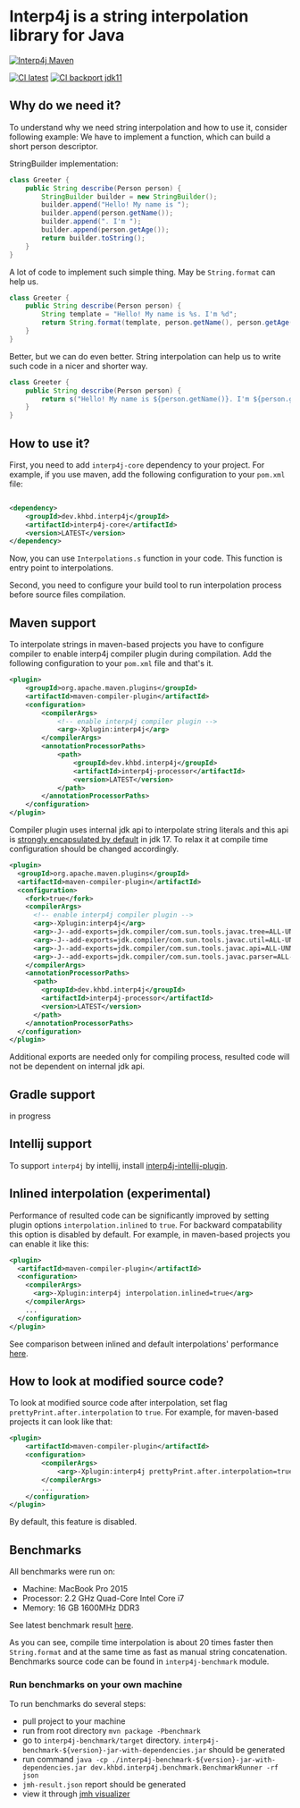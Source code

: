 # Interp4j is a string interpolation library for Java

[![Interp4j Maven](https://img.shields.io/maven-central/v/dev.khbd.interp4j/interp4j?color=brightgreen)](https://mvnrepository.com/artifact/dev.khbd.interp4j/interp4j)

[![CI latest](https://github.com/kh-bd/interp4j/actions/workflows/main-tests.yml/badge.svg)](https://github.com/kh-bd/interp4j/actions/workflows/main-tests.yml)
[![CI backport jdk11](https://github.com/kh-bd/interp4j/actions/workflows/backport-jdk11-tests.yml/badge.svg)](https://github.com/kh-bd/interp4j/actions/workflows/backport-jdk11-tests.yml)

## Why do we need it?

To understand why we need string interpolation and how to use it, consider following example:
We have to implement a function, which can build a short person descriptor.

StringBuilder implementation:

```java
class Greeter {
    public String describe(Person person) {
        StringBuilder builder = new StringBuilder();
        builder.append("Hello! My name is ");
        builder.append(person.getName());
        builder.append(". I'm ");
        builder.append(person.getAge());
        return builder.toString();
    }
}
```

A lot of code to implement such simple thing. May be `String.format` can help us.

```java
class Greeter {
    public String describe(Person person) {
        String template = "Hello! My name is %s. I'm %d";
        return String.format(template, person.getName(), person.getAge());
    }
}

```

Better, but we can do even better. String interpolation can help us to write such code in a nicer and shorter way.

```java
class Greeter {
    public String describe(Person person) {
        return s("Hello! My name is ${person.getName()}. I'm ${person.getAge()}");
    }
}
```

## How to use it?

First, you need to add `interp4j-core` dependency to your project. For example, if you use maven, add the following
configuration to your `pom.xml` file:

```xml

<dependency>
    <groupId>dev.khbd.interp4j</groupId>
    <artifactId>interp4j-core</artifactId>
    <version>LATEST</version>
</dependency>
```

Now, you can use `Interpolations.s` function in your code. This function is entry point to interpolations.

Second, you need to configure your build tool to run interpolation process before source files compilation.

## Maven support

To interpolate strings in maven-based projects you have to configure compiler to enable interp4j compiler plugin during
compilation. Add the following configuration to your `pom.xml` file and that's it.

```xml
<plugin>
    <groupId>org.apache.maven.plugins</groupId>
    <artifactId>maven-compiler-plugin</artifactId>
    <configuration>
        <compilerArgs>
            <!-- enable interp4j compiler plugin -->
            <arg>-Xplugin:interp4j</arg>
        </compilerArgs>
        <annotationProcessorPaths>
            <path>
                <groupId>dev.khbd.interp4j</groupId>
                <artifactId>interp4j-processor</artifactId>
                <version>LATEST</version>
            </path>
        </annotationProcessorPaths>
    </configuration>
</plugin>
```

Compiler plugin uses internal jdk api to interpolate string literals and
this api is [strongly encapsulated by default](https://openjdk.org/jeps/403) in jdk 17.
To relax it at compile time configuration should be changed accordingly.

```xml
<plugin>
  <groupId>org.apache.maven.plugins</groupId>
  <artifactId>maven-compiler-plugin</artifactId>
  <configuration>
    <fork>true</fork>
    <compilerArgs>
      <!-- enable interp4j compiler plugin -->
      <arg>-Xplugin:interp4j</arg>
      <arg>-J--add-exports=jdk.compiler/com.sun.tools.javac.tree=ALL-UNNAMED</arg>
      <arg>-J--add-exports=jdk.compiler/com.sun.tools.javac.util=ALL-UNNAMED</arg>
      <arg>-J--add-exports=jdk.compiler/com.sun.tools.javac.api=ALL-UNNAMED</arg>
      <arg>-J--add-exports=jdk.compiler/com.sun.tools.javac.parser=ALL-UNNAMED</arg>
    </compilerArgs>
    <annotationProcessorPaths>
      <path>
        <groupId>dev.khbd.interp4j</groupId>
        <artifactId>interp4j-processor</artifactId>
        <version>LATEST</version>
      </path>
    </annotationProcessorPaths>
  </configuration>
</plugin>
```

Additional exports are needed only for compiling process, resulted code will not be dependent on internal jdk api.

## Gradle support

in progress

## Intellij support

To support `interp4j` by intellij, install
[interp4j-intellij-plugin](https://github.com/kh-bd/interp4j-intellij-plugin).

## Inlined interpolation (experimental)

Performance of resulted code can be significantly improved by setting plugin options `interpolation.inlined` to `true`.
For backward compatability this option is disabled by default.
For example, in maven-based projects you can enable it like this:

```xml
<plugin>
  <artifactId>maven-compiler-plugin</artifactId>
  <configuration>
    <compilerArgs>
      <arg>-Xplugin:interp4j interpolation.inlined=true</arg>
    </compilerArgs>
    ...
  </configuration>
</plugin>
```

See comparison between inlined and default interpolations' performance [here](https://jmh.morethan.io/?sources=https://raw.githubusercontent.com/kh-bd/interp4j/main/readme/beanchmark/jmh_v020_j17_result.json,https://raw.githubusercontent.com/kh-bd/interp4j/main/readme/beanchmark/jmh_v020_j17_inlined_result.json).

## How to look at modified source code?

To look at modified source code after interpolation, set flag `prettyPrint.after.interpolation` to `true`. For example,
for maven-based projects it can look like that:

```xml
<plugin>
    <artifactId>maven-compiler-plugin</artifactId>
    <configuration>
        <compilerArgs>
            <arg>-Xplugin:interp4j prettyPrint.after.interpolation=true</arg>
        </compilerArgs>
        ...
    </configuration>
</plugin>
```

By default, this feature is disabled.

## Benchmarks

All benchmarks were run on:

- Machine: MacBook Pro 2015
- Processor: 2.2 GHz Quad-Core Intel Core i7
- Memory: 16 GB 1600MHz DDR3

See latest benchmark result [here](https://jmh.morethan.io/?source=https://raw.githubusercontent.com/kh-bd/interp4j/main/readme/beanchmark/jmh_v020_j17_inlined_result.json).

As you can see, compile time interpolation is about 20 times faster then `String.format`
and at the same time as fast as manual string concatenation. Benchmarks source code can
be found in `interp4j-benchmark` module.

### Run benchmarks on your own machine

To run benchmarks do several steps:

- pull project to your machine
- run from root directory `mvn package -Pbenchmark`
- go to `interp4j-benchmark/target` directory. `interp4j-benchmark-${version}-jar-with-dependencies.jar` should be generated
- run
  command `java -cp ./interp4j-benchmark-${version}-jar-with-dependencies.jar dev.khbd.interp4j.benchmark.BenchmarkRunner -rf json`
- `jmh-result.json` report should be generated
- view it through [jmh visualizer](https://jmh.morethan.io/)
